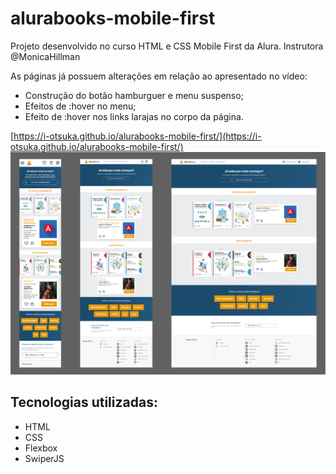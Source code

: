 # alurabooks-mobile-first
Projeto desenvolvido no curso HTML e CSS Mobile First da Alura.
Instrutora @MonicaHillman

As páginas já possuem alterações em relação ao apresentado no vídeo:
- Construção do botão hamburguer e menu suspenso;
- Efeitos de :hover no menu;
- Efeito de :hover nos links larajas no corpo da página.
  
[https://i-otsuka.github.io/alurabooks-mobile-first/](https://i-otsuka.github.io/alurabooks-mobile-first/)
![Imagem das capturas de telas das versões mobile, tablet e desktop.](https://github.com/i-otsuka/alurabooks-mobile-first/blob/8de7863ae71f6abfa85fdc03295258b42dc7800d/Print-telas.png)

## Tecnologias utilizadas:
- HTML
- CSS
- Flexbox
- SwiperJS
